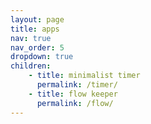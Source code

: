```yaml
---
layout: page
title: apps
nav: true
nav_order: 5
dropdown: true
children: 
    - title: minimalist timer
      permalink: /timer/
    - title: flow keeper
      permalink: /flow/
---
```

